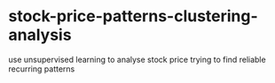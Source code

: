 # stock-price-patterns-clustering-analysis
use unsupervised learning to analyse stock price trying to find reliable recurring patterns

